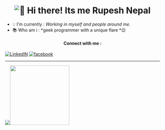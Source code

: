 <h1 align= "center" > <img src= "https://cdn.jsdelivr.net/gh/Readme-Workflows/Readme-Icons@main/icons/gifs/wave.gif" alt=👋> Hi there! Its me Rupesh Nepal</h1>





- 💡 I’m currently : *Working in myself and people around me.* 
- 📚 Who am i :  *geek programmer with a unique flare *😉 


<h4 align = "center"> Connect with me :</h4>

<p align= "left">
<a href = "https://www.linkedin.com/in/rupesh-nepal-62693920b/"><img src = "https://img.shields.io/badge/LinkedIn-0077B5?style=for-the-badge&logo=linkedin&logoColor=white" alt= "LinkedIN"></img></a>
<a href ="https://www.facebook.com/rupesh.nepal.5099" > <img src = "https://img.shields.io/badge/Facebook-1877F2?style=for-the-badge&logo=facebook&logoColor=white"  alt = "facebook"></img></a>
</p>


 


 ---- 

<a href = "https://github.com/rex9840"><img src= "https://github-readme-stats.vercel.app/api?username=rex9840&count_private=true&show_icons=true&theme=gruvbox&include_all_commits=true"  align = "left "><img src = "https://github-readme-stats.vercel.app/api/top-langs/?username=rex9840&layout=compact" align = "center " height =193></a>





